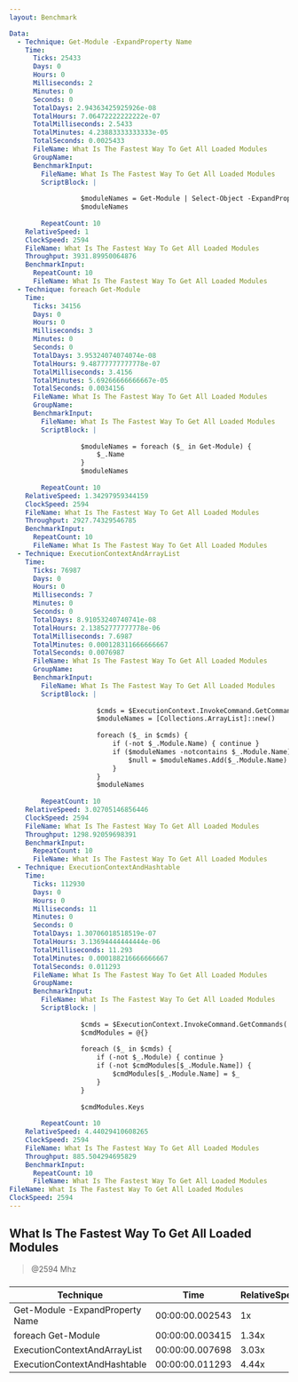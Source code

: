 ```yaml
---
layout: Benchmark

Data: 
  - Technique: Get-Module -ExpandProperty Name
    Time: 
      Ticks: 25433
      Days: 0
      Hours: 0
      Milliseconds: 2
      Minutes: 0
      Seconds: 0
      TotalDays: 2.94363425925926e-08
      TotalHours: 7.06472222222222e-07
      TotalMilliseconds: 2.5433
      TotalMinutes: 4.23883333333333e-05
      TotalSeconds: 0.0025433
      FileName: What Is The Fastest Way To Get All Loaded Modules
      GroupName: 
      BenchmarkInput: 
        FileName: What Is The Fastest Way To Get All Loaded Modules
        ScriptBlock: |
          
                  $moduleNames = Get-Module | Select-Object -ExpandProperty Name
                  $moduleNames
              
        RepeatCount: 10
    RelativeSpeed: 1
    ClockSpeed: 2594
    FileName: What Is The Fastest Way To Get All Loaded Modules
    Throughput: 3931.89950064876
    BenchmarkInput: 
      RepeatCount: 10
      FileName: What Is The Fastest Way To Get All Loaded Modules
  - Technique: foreach Get-Module
    Time: 
      Ticks: 34156
      Days: 0
      Hours: 0
      Milliseconds: 3
      Minutes: 0
      Seconds: 0
      TotalDays: 3.95324074074074e-08
      TotalHours: 9.48777777777778e-07
      TotalMilliseconds: 3.4156
      TotalMinutes: 5.69266666666667e-05
      TotalSeconds: 0.0034156
      FileName: What Is The Fastest Way To Get All Loaded Modules
      GroupName: 
      BenchmarkInput: 
        FileName: What Is The Fastest Way To Get All Loaded Modules
        ScriptBlock: |
          
                  $moduleNames = foreach ($_ in Get-Module) {
                      $_.Name
                  }
                  $moduleNames
              
        RepeatCount: 10
    RelativeSpeed: 1.34297959344159
    ClockSpeed: 2594
    FileName: What Is The Fastest Way To Get All Loaded Modules
    Throughput: 2927.74329546785
    BenchmarkInput: 
      RepeatCount: 10
      FileName: What Is The Fastest Way To Get All Loaded Modules
  - Technique: ExecutionContextAndArrayList
    Time: 
      Ticks: 76987
      Days: 0
      Hours: 0
      Milliseconds: 7
      Minutes: 0
      Seconds: 0
      TotalDays: 8.91053240740741e-08
      TotalHours: 2.13852777777778e-06
      TotalMilliseconds: 7.6987
      TotalMinutes: 0.000128311666666667
      TotalSeconds: 0.0076987
      FileName: What Is The Fastest Way To Get All Loaded Modules
      GroupName: 
      BenchmarkInput: 
        FileName: What Is The Fastest Way To Get All Loaded Modules
        ScriptBlock: |
          
                      $cmds = $ExecutionContext.InvokeCommand.GetCommands('*', 'Function,Cmdlet,Alias', $true)
                      $moduleNames = [Collections.ArrayList]::new()
          
                      foreach ($_ in $cmds) {
                          if (-not $_.Module.Name) { continue } 
                          if ($moduleNames -notcontains $_.Module.Name) {
                              $null = $moduleNames.Add($_.Module.Name)
                          }
                      }
                      $moduleNames
              
        RepeatCount: 10
    RelativeSpeed: 3.02705146856446
    ClockSpeed: 2594
    FileName: What Is The Fastest Way To Get All Loaded Modules
    Throughput: 1298.92059698391
    BenchmarkInput: 
      RepeatCount: 10
      FileName: What Is The Fastest Way To Get All Loaded Modules
  - Technique: ExecutionContextAndHashtable
    Time: 
      Ticks: 112930
      Days: 0
      Hours: 0
      Milliseconds: 11
      Minutes: 0
      Seconds: 0
      TotalDays: 1.30706018518519e-07
      TotalHours: 3.13694444444444e-06
      TotalMilliseconds: 11.293
      TotalMinutes: 0.000188216666666667
      TotalSeconds: 0.011293
      FileName: What Is The Fastest Way To Get All Loaded Modules
      GroupName: 
      BenchmarkInput: 
        FileName: What Is The Fastest Way To Get All Loaded Modules
        ScriptBlock: |
          
                  $cmds = $ExecutionContext.InvokeCommand.GetCommands('*', 'Function,Cmdlet,Alias', $true)
                  $cmdModules = @{}
          
                  foreach ($_ in $cmds) {
                      if (-not $_.Module) { continue } 
                      if (-not $cmdModules[$_.Module.Name]) {
                          $cmdModules[$_.Module.Name] = $_
                      }
                  }
          
                  $cmdModules.Keys
              
        RepeatCount: 10
    RelativeSpeed: 4.44029410608265
    ClockSpeed: 2594
    FileName: What Is The Fastest Way To Get All Loaded Modules
    Throughput: 885.504294695829
    BenchmarkInput: 
      RepeatCount: 10
      FileName: What Is The Fastest Way To Get All Loaded Modules
FileName: What Is The Fastest Way To Get All Loaded Modules
ClockSpeed: 2594
---
```

What Is The Fastest Way To Get All Loaded Modules
-------------------------------------------------
> @2594 Mhz


### 


|Technique                      |Time           |RelativeSpeed|Throughput|
|-------------------------------|---------------|-------------|----------|
|Get-Module -ExpandProperty Name|00:00:00.002543|1x           |3931.9/s  |
|foreach Get-Module             |00:00:00.003415|1.34x        |2927.74/s |
|ExecutionContextAndArrayList   |00:00:00.007698|3.03x        |1298.92/s |
|ExecutionContextAndHashtable   |00:00:00.011293|4.44x        |885.5/s   |
